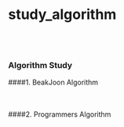 # study_algorithm
<br/><br/>

### Algorithm Study
####1. BeakJoon Algorithm


<br/><br/>
####2. Programmers Algorithm
